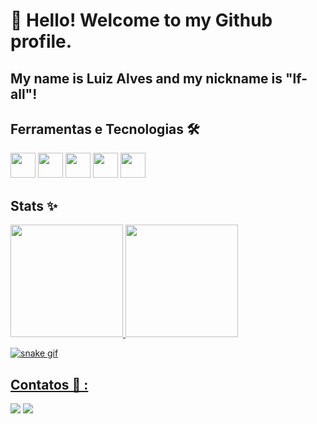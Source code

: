 # 👋 Hello! Welcome to my Github profile.
## My name is Luiz Alves and my nickname is "lf-all"!

## Ferramentas e Tecnologias 🛠

<img loading="lazy" src="https://cdn.jsdelivr.net/gh/devicons/devicon/icons/git/git-original.svg" width="40" height="40"/> <img src="https://cdn.jsdelivr.net/gh/devicons/devicon@latest/icons/azuresqldatabase/azuresqldatabase-original.svg" width="40" height="40" /> 
            <img src="https://cdn.jsdelivr.net/gh/devicons/devicon@latest/icons/css3/css3-original-wordmark.svg" width="40" height="40" /> 
            <img src="https://cdn.jsdelivr.net/gh/devicons/devicon@latest/icons/javascript/javascript-original.svg" width="40" height="40" /> 
            <img src="https://cdn.jsdelivr.net/gh/devicons/devicon@latest/icons/java/java-original-wordmark.svg" width="40" height="40" />
          
          
<h2> Stats ✨  </h2>
<div>
<a href="https://github.com/seu-usuário-aqui">
<img loading="lazy" height="180em" src="https://github-readme-stats.vercel.app/api/top-langs/?username=lf-all&layout=compact&langs_count=7&theme=dracula"/>
<img loading="lazy" height="180em" src="https://github-readme-stats.vercel.app/api?username=lf-all&show_icons=true&theme=dracula&include_all_commits=true&count_private=true"/>
</div>

![snake gif](https://github.com/lf-all/lf-all/blob/output/github-snake.svg)


## Contatos 📩 :

<div>
<a href = "mailto:=lfalves@hotmail.com.br"><img loading="lazy" src="https://img.shields.io/badge/Gmail-D14836?style=for-the-badge&logo=gmail&logoColor=white" target="_blank"></a> 
<a href="http://www.linkedin.com/in/lfall" target="_blank"><img loading="lazy" src="https://img.shields.io/badge/-LinkedIn-%230077B5?style=for-the-badge&logo=linkedin&logoColor=white" target="_blank"></a>    
</div>


